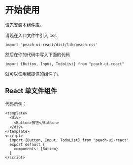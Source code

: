 # 开始使用

请先[安装](/doc/install)本组件库。

请现在入口文件中引入 css

```
import 'peach-ui-react/dist/lib/peach.css'
```

然后在你的代码中写入下面的代码

```
import {Button, Input, TodoList} from "peach-ui-react"
```

就可以使用我提供的组件了。

## React 单文件组件

代码示例：

```
<template>
  <div>
    <Button>按钮</Button>
  </div>
</template>
<script>
  import {Button, Input, TodoList} from "peach-ui-react"
  export default {
    components: {Button}
  }
</script>
```
